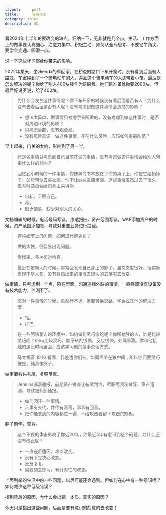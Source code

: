 ```yaml
---
layout:     post
title:      有则改之
category: think
description: 改。
---
```


看2024年上半年的要改变的缺点，归纳一下，无非就是几个点。生活、工作方面上的做事要认真细心、注意力集中、积极主动、如何从全局思考、不要钻牛角尖、要学会变通、圆滑一点。

说一下这些坏习惯给你带来的影响。

2022年某天，坐zhendx的车回家，在桥边的路口下车开窗时，没有看到后面有人路过，车窗碰到了一个骑电动车的人，并且这个骑电动车的人还带着小孩。最后是怎么解决的呢？你给了别人400块钱作为赔偿费。她们是准备讹你要2000块，但最后好说歹说，给了400块。

> 为什么会发生这件事情呢？你下车开窗的时候没有看后面是否有人？为什么没有去看后面是否有人呢？没有考虑到做这件事情会造成的影响？
>
> - 想法太简单，做事情只考虑手头所做的，没有考虑到做这件事时，是否对周边环境的影响？
> - 只考虑局部，没有观全局。
> - 没有风险意识。做这件事情，存在什么风险，应该如何提前防范？

早上起来，门关的太响，影响到了另一半。

> 还是做事情只考虑到自己目前在做的事情，没有考虑做这件事情会给别人带来什么样的影响？
>
> 回忆到小时候的一件事情，你妹妹的书本放在了你的桌子上，你把它给扔掉了。父母带你去买衣服，你不让妹妹进店里面。这些事情虽然过去了很久，但有时还会被她们拿出来讲你。
>
> - 自私，只顾自己。
> - 毒。
> - 缺乏情感，缺少对别人的关心。

文档编辑的时候，电话号码写错。渗透报告，资产范围写错。WAF添加资产的时候，资产范围添加错，导致对重要业务进行拦截。

> 这种细节上的问题，如何进行避免呢？
>
> 做的太快，很容易出现问题。
>
> 慢慢来，多次核对检查。
>
> 最近在带新人的时候，常常会发现自己身上的影子。虽然态度很好，但实际表现不尽人意，没有将指出来的事情去很快的去落实去改变。

做事情，只考虑到一个点，陷在里面。沟通违规外联的事情，一直强调没有设备没有技术能力，监测不了。

> 面对一件事情的时候，虽然行不通，但要转换思路，学会找其他的解决方案。
>
> - 轴。
> - 拧巴。
>
> 在一些阿谀我诈的环境中，如何做到灵巧像蛇呢？你所接触的人，谁是比较灵巧呢？misu比较灵巧，脑子转的很快，反应很快，处事圆滑。你和他接触的这段时间里面，应该学习他的做事说话方式。
>
> 马太福音 10:16
> 看哪，我差遣你们去，如同绵羊在狼中间；所以你们要灵巧像蛇，纯真像鸽子。

做事要有头有尾，尽职尽责。

> Jenkins漏洞通报，前期资产排查没有做到位，尽职尽责没做好，资产遗漏，导致被外部通报。
>
> - 如何闭环一件事情。
> - 凡事有交代，件件有着落，事事有回音。
> - 把你能想到的内容都过一遍，不给攻击者留下攻击的短板。

脖子前伸，驼背。

> 这个不良的体态影响了你近20年，你最近5年有意识到这个问题，为什么还没有改正呢？
>
> - 一直在舒适区，难以改变。
> - 没有下定决心改变。
> - 反反复复。
> - 需要刻意练习，有针对性的改变。

上面列举的生活中的一些问题，以后可能还会遇到。但如何在心中有一种意识呢？如何减少这种低级错误？

找到背后的原因，为什么会出错，本质、真实的原因？

今天只是指出这些问题，后面是要有意识的刻意的去改变！
